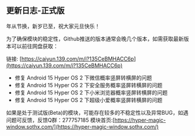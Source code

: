 ## 更新日志-正式版

年从节换，新岁已至，祝大家元旦快乐！

为了确保模块的稳定性，Github推送的版本通常会晚几个版本，如需获取最新版本可以前往网盘获取：

链接: [https://caiyun.139.com/m/i?135CeBMHACC6p](https://caiyun.139.com/m/i?135CeBMHACC6p)


- 修复 Android 15 Hyper OS 2 下微信概率竖屏转横屏的问题
- 修复 Android 15 Hyper OS 2 下安全服务概率竖屏转横屏的问题
- 修复 Android 15 Hyper OS 2 下小米浏览器概率竖屏转横屏的问题
- 修复 Android 15 Hyper OS 2 下超级小爱概率竖屏转横屏的问题


如果是处于测试版(Beta)的模块，可能存在较多的不稳定性以及异常BUG，如遇问题可反馈，反馈Q群：277757185
模块首页:[https://hyper-magic-window.sothx.com/](https://hyper-magic-window.sothx.com/)
